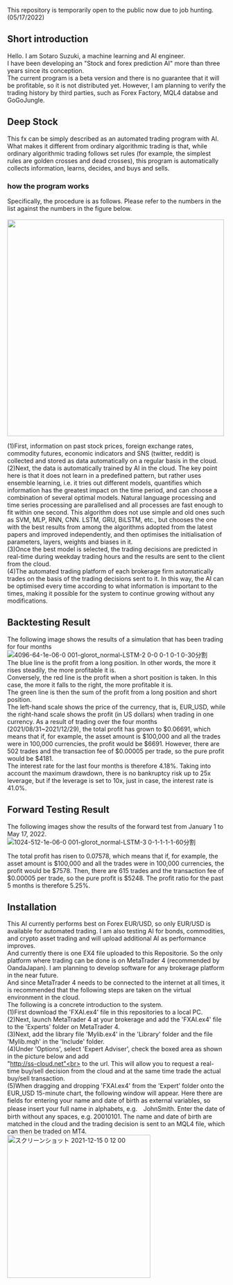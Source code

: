 This repository is temporarily open to the public now due to job hunting. (05/17/2022)<br>

## Short introduction
Hello. I am Sotaro Suzuki, a machine learning and AI engineer.<br>
I have been developing an "Stock and forex prediction AI" more than three years since its conception.<br>
The current program is a beta version and there is no guarantee that it will be profitable, so it is not distributed yet.
However, I am planning to verify the trading history by third parties, such as Forex Factory, MQL4 databse and GoGoJungle.<br>

## Deep Stock
This fx can be simply described as an automated trading program with AI.<br>
What makes it different from ordinary algorithmic trading is that, while ordinary algorithmic trading follows set rules (for example, the simplest rules are golden crosses and dead crosses), this program is automatically collects information, learns, decides, and buys and sells.

### how the program works
Specifically, the procedure is as follows. Please refer to the numbers in the list against the numbers in the figure below.<br><br>
<img src="https://user-images.githubusercontent.com/95641926/168771698-6a3ec352-7f8d-4130-a73a-c5b4b5e0e519.png" width="500">

(1)First, information on past stock prices, foreign exchange rates, commodity futures, economic indicators and SNS (twitter, reddit) is collected and stored as data automatically on a regular basis in the cloud.<br>
(2)Next, the data is automatically trained by AI in the cloud. The key point here is that it does not learn in a predefined pattern, but rather uses ensemble learning, i.e. it tries out different models, quantifies which information has the greatest impact on the time period, and can choose a combination of several optimal models. Natural language processing and time series processing are parallelised and all processes are fast enough to fit within one second. This algorithm does not use simple and old ones such as SVM, MLP, RNN, CNN. LSTM, GRU, BiLSTM, etc., but chooses the one with the best results from among the algorithms adopted from the latest papers and improved independently, and then optimises the initialisation of parameters, layers, weights and biases in it.<br>
(3)Once the best model is selected, the trading decisions are predicted in real-time during weekday trading hours and the results are sent to the client from the cloud.<br>
(4)The automated trading platform of each brokerage firm automatically trades on the basis of the trading decisions sent to it.
In this way, the AI can be optimised every time according to what information is important to the times, making it possible for the system to continue growing without any modifications.<br>

## Backtesting Result
The following image shows the results of a simulation that has been trading for four months<br>
![4096-64-1e-06-0 001-glorot_normal-LSTM-2 0-0 0-1 0-1 0-30分割](https://user-images.githubusercontent.com/95641926/147685891-28501ed7-1290-4642-857c-627b2848916f.png)
<br>
The blue line is the profit from a long position. In other words, the more it rises steadily, the more profitable it is.<br>
Conversely, the red line is the profit when a short position is taken. In this case, the more it falls to the right, the more profitable it is.<br>
The green line is then the sum of the profit from a long position and short position.<br>
The left-hand scale shows the price of the currency, that is, EUR_USD, while the right-hand scale shows the profit (in US dollars) when trading in one currency. As a result of trading over the four months (2021/08/31~2021/12/29), the total profit has grown to $0.06691, which means that if, for example, the asset amount is $100,000 and all the trades were in 100,000 currencies, the profit would be $6691. However, there are 502 trades and the transaction fee of $0.00005 per trade, so the pure profit would be $4181.<br>
The interest rate for the last four months is therefore 4.18%. Taking into account the maximum drawdown, there is no bankruptcy risk up to 25x leverage, but if the leverage is set to 10x, just in case, the interest rate is 41.0%.<br>

## Forward Testing Result
The following images show the results of the forward test from January 1 to May 17, 2022. <br>
![1024-512-1e-06-0 001-glorot_normal-LSTM-3 0-1-1-1-1-60分割](https://user-images.githubusercontent.com/95641926/168840483-3879ff7a-5538-401e-b5d3-019e7695d0e0.png)

The total profit has risen to 0.07578, which means that if, for example, the asset amount is $100,000 and all the trades were in 100,000 currencies, the profit would be $7578. Then, there are 615 trades and the transaction fee of $0.00005 per trade, so the pure profit is $5248.
The profit ratio for the past 5 months is therefore 5.25%. <br>

## Installation
This AI currently performs best on Forex EUR/USD, so only EUR/USD is available for automated trading. I am also testing AI for bonds, commodities, and crypto asset trading and will upload additional AI as performance improves.<br>
And currently there is one EX4 file uploaded to this Repositorie. So the only platform where trading can be done is on MetaTrader 4 (recommended by OandaJapan). I am planning to develop software for any brokerage platform in the near future.<br>
And since MetaTrader 4 needs to be connected to the internet at all times, it is recommended that the following steps are taken on the virtual environment in the cloud.<br>
The following is a concrete introduction to the system.<br>
(1)First download the 'FXAI.ex4' file in this repositories to a local PC.<br>
(2)Next, launch MetaTrader 4 at your brokerage and add the 'FXAI.ex4' file to the 'Experts' folder on MetaTrader 4.<br>
(3)Next, add the library file 'Mylib.ex4' in the 'Library' folder and the file 'Mylib.mqh' in the 'Include' folder.<br>
(4)Under 'Options', select 'Expert Adviser', check the boxed area as shown in the picture below and add <br>"http://ss-cloud.net"<br> to the url. This will allow you to request a real-time buy/sell decision from the cloud and at the same time trade the actual buy/sell transaction.<br>
(5)When dragging and dropping 'FXAI.ex4' from the 'Expert' folder onto the EUR_USD 15-minute chart, the following window will appear. Here there are fields for entering your name and date of birth as external variables, so please insert your full name in alphabets, e.g.　JohnSmith. Enter the date of birth without any spaces, e.g. 20010101. The name and date of birth are matched in the cloud and the trading decision is sent to an MQL4 file, which can then be traded on MT4.<br>
<img width="330" alt="スクリーンショット 2021-12-15 0 12 00" src="https://user-images.githubusercontent.com/95641926/146094305-e216becb-5ce6-4816-9490-f8d798b7c02f.png"><br>



